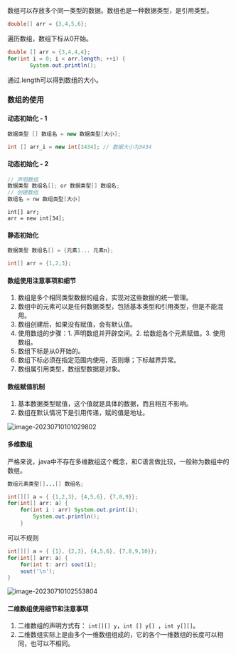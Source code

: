 数组可以存放多个同一类型的数据。数组也是一种数据类型，是引用类型。

```java
double[] arr = {3,4,5,6};
```

遍历数组，数组下标从0开始。

```java
double [] arr = {3,4,4,4};
for(int i = 0; i < arr.length; ++i) {
       System.out.println();
```

通过.length可以得到数组的大小。

### 数组的使用

#### 动态初始化 - 1

```java
数据类型 [] 数组名 = new 数据类型[大小];
```

```java
int [] arr_i = new int[3434]; // 数据大小为3434
```

#### 动态初始化 - 2

```java
// 声明数组
数据类型 数组名[]; or 数据类型[] 数组名;
// 创建数组
数组名 = nw 数组类型[大小]
```

```jaa
int[] arr;
arr = new int[34];
```

#### 静态初始化

```java
数据类型 数组名[] = {元素1... 元素n};
```

```java
int[] arr = {1,2,3};
```

#### 数组使用注意事项和细节

1. 数组是多个相同类型数据的组合，实现对这些数据的统一管理。
2. 数组中的元素可以是任何数据类型，包括基本类型和引用类型，但是不能混用。
3. 数组创建后，如果没有赋值，会有默认值。
4. 使用数组的步骤：1. 声明数组并开辟空间。2. 给数组各个元素赋值。3. 使用数组。
5. 数组下标是从0开始的。
6. 数组下标必须在指定范围内使用，否则爆；下标越界异常。
7. 数组属引用类型，数组型数据是对象。

#### 数组赋值机制

1. 基本数据类型赋值，这个值就是具体的数据，而且相互不影响。
2. 数组在默认情况下是引用传递，赋的值是地址。

![image-20230710101029802](https://cdn.789ak.com/img/image-20230710101029802.png)

#### 多维数组

严格来说，java中不存在多维数组这个概念，和C语言做比较，一般称为数组中的数组。

```java
数组元素类型[]...[] 数组名;
```

```java
int[][] a = { {1,2,3}, {4,5,6}, {7,8,9}};
for(int[] arr: a) {
	for(int i : arr) System.out.print(i);
   		System.out.println();
	}
```

可以不规则

```java
int[][] a = { {1}, {2,3}, {4,5,6}, {7,8,9,10}};
for(int[] arr: a) {
	for(int t: arr) sout(i);
	sout('\n');
}
```

![image-20230710102553804](https://cdn.789ak.com/img/image-20230710102553804.png)

#### 二维数组使用细节和注意事项

1. 二维数组的声明方式有： `int[][] y`，`int [] y[] `，`int y[][]`。
2. 二维数组实际上是由多个一维数组组成的，它的各个一维数组的长度可以相同，也可以不相同。